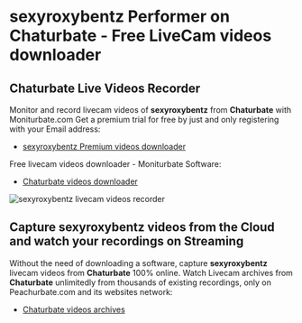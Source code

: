 # sexyroxybentz Performer on Chaturbate - Free LiveCam videos downloader

## Chaturbate Live Videos Recorder

Monitor and record livecam videos of **sexyroxybentz** from **Chaturbate** with Moniturbate.com
Get a premium trial for free by just and only registering with your Email address:
* [sexyroxybentz Premium videos downloader](https://moniturbate.com/request-demo-licence-key.html)

Free livecam videos downloader - Moniturbate Software:
* [Chaturbate videos downloader](https://moniturbate.com/moniturbate-download-software.html)

![sexyroxybentz livecam videos recorder](https://peachurnet.com/templates/moniturbate-software.png)


## Capture sexyroxybentz videos from the Cloud and watch your recordings on Streaming

Without the need of downloading a software, capture **sexyroxybentz** livecam videos from **Chaturbate** 100% online.
Watch Livecam archives from **Chaturbate** unlimitedly from thousands of existing recordings, only on Peachurbate.com and its websites network:
* [Chaturbate videos archives](https://peachurnet.com/)